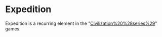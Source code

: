 # Expedition

Expedition is a recurring element in the "[Civilization%20%28series%29](Civilization)" games.